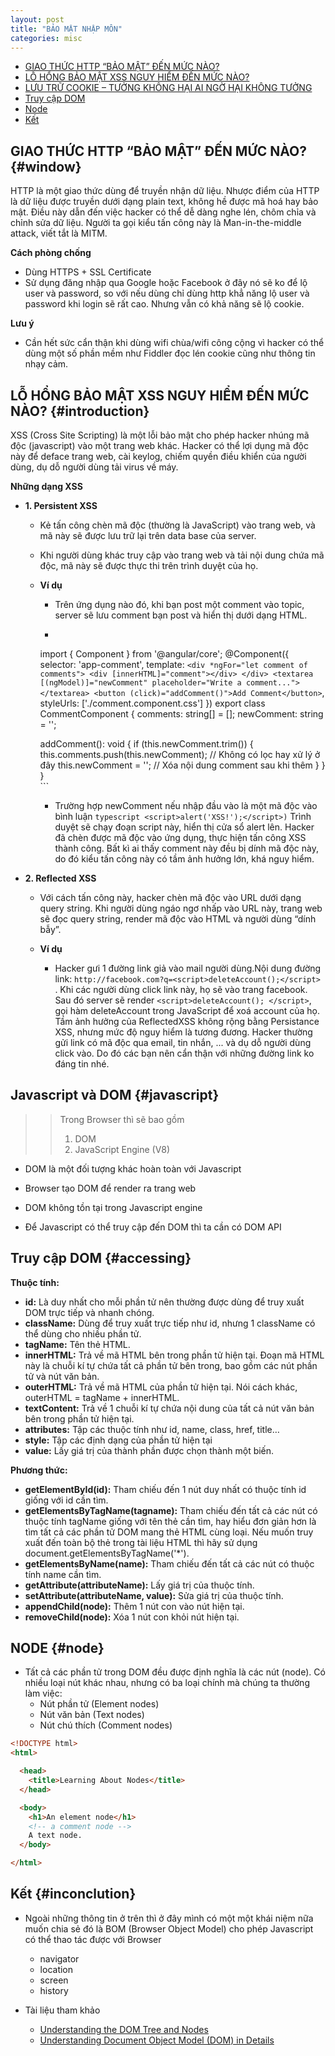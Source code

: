 ```yaml
---
layout: post
title: "BẢO MẬT NHẬP MÔN"
categories: misc
---
```


* [GIAO THỨC HTTP “BẢO MẬT” ĐẾN MỨC NÀO?](#window)
* [LỖ HỔNG BẢO MẬT XSS NGUY HIỂM ĐẾN MỨC NÀO?](#introduction)
* [LƯU TRỮ COOKIE – TƯỞNG KHÔNG HẠI AI NGỜ HẠI KHÔNG TƯỞNG](#javascript)
* [Truy cập DOM](#accessing)
* [Node](#node)
* [Kết](#inconclution)

## GIAO THỨC HTTP “BẢO MẬT” ĐẾN MỨC NÀO? {#window}
HTTP là một giao thức dùng để truyền nhận dữ liệu. Nhược điểm của HTTP là dữ liệu được truyền dưới dạng plain text, không hề được mã hoá hay bảo mật. Điều này dẫn đến việc hacker có thể dễ dàng nghe lén, chôm chỉa và chỉnh sửa dữ liệu. Người ta gọi kiểu tấn công này là Man-in-the-middle attack, viết tắt là MITM.

**Cách phòng chống**
- Dùng HTTPS + SSL Certificate
- Sử dụng đăng nhập qua Google hoặc Facebook ở đây nó sẽ ko để lộ user và password, so với nếu dùng chỉ dùng http khẳ năng lộ user và password khi login sẽ rất cao. Nhưng vẫn có khả năng sẽ lộ cookie.

**Lưu ý**
- Cần hết sức cẩn thận khi dùng wifi chùa/wifi công cộng vì hacker có thể dùng một số phần mềm như Fiddler đọc lén cookie cũng như thông tin nhạy cảm.


## LỖ HỔNG BẢO MẬT XSS NGUY HIỂM ĐẾN MỨC NÀO? {#introduction}

XSS (Cross Site Scripting) là một lỗi bảo mật cho phép hacker nhúng mã độc (javascript) vào
một trang web khác. Hacker có thể lợi dụng mã độc này để deface trang web, cài keylog,
chiếm quyền điều khiển của người dùng, dụ dỗ người dùng tải virus về máy.

**Những dạng XSS**
- **1. Persistent XSS**
     -  Kẻ tấn công chèn mã độc (thường là JavaScript) vào trang web, và mã này sẽ được lưu trữ lại trên data base của server.
     - Khi người dùng khác truy cập vào trang web và tải nội dung chứa mã độc, mã này sẽ được thực thi trên trình duyệt của họ.

     - **Ví dụ**
        - Trên ứng dụng nào đó, khi bạn post một comment vào topic, server sẽ lưu comment bạn post
        và hiển thị dưới dạng HTML.
        - ```typescript
        import { Component } from '@angular/core';
        @Component({
          selector: 'app-comment',
          template: `
            <div *ngFor="let comment of comments">
              <div [innerHTML]="comment"></div>
            </div>
            <textarea [(ngModel)]="newComment" placeholder="Write a comment..."></textarea>
            <button (click)="addComment()">Add Comment</button>
          `,
          styleUrls: ['./comment.component.css']
        })
        export class CommentComponent {
          comments: string[] = [];
          newComment: string = '';

          addComment(): void {
            if (this.newComment.trim()) {
              this.comments.push(this.newComment); // Không có lọc hay xử lý ở đây
              this.newComment = ''; // Xóa nội dung comment sau khi thêm
            }
          }
        }    
      ```
        - Trường hợp newComment nếu nhập đầu vào là một mã độc vào bình luận 
        ```typescript <script>alert('XSS!');</script>)``` Trình duyệt sẽ chạy đoạn script này, hiển thị cửa sổ alert lên. Hacker đã chèn được mã độc vào ứng dụng, thực hiện tấn công XSS thành công. Bất kì ai thấy comment này đều bị dính mã độc này, do đó kiểu tấn công này có tầm ảnh hưởng lớn, khá nguy hiểm.

- **2. Reflected XSS**
    - Với cách tấn công này, hacker chèn mã độc vào URL dưới dạng query string. Khi người dùng
      ngáo ngơ nhấp vào URL này, trang web sẽ đọc query string, render mã độc vào HTML và người
      dùng “dính bẫy”.

    - **Ví dụ**  
      - Hacker gưi 1 đường link giả vào mail người dùng.Nội dung đường link: ```http://facebook.com?q=<script>deleteAccount();</script> ```. Khi các 
      người dùng click link này, họ sẽ vào trang facebook. Sau đó server sẽ render ```<script>deleteAccount();
        </script>```, gọi hàm deleteAccount trong JavaScript để xoá account của họ.
        Tầm ảnh hưởng của ReflectedXSS không rộng bằng Persistance XSS, nhưng mức độ nguy hiểm
        là tương đương. Hacker thường gửi link có mã độc qua email, tin nhắn, ... và dụ dỗ người
        dùng click vào. Do đó các bạn nên cẩn thận với những đường link ko đáng tin nhé.

## Javascript và DOM {#javascript}
 >> Trong Browser thì sẽ bao gồm
 >> 1. DOM
 >> 2. JavaScript Engine (V8)

- DOM là một đối tượng khác hoàn toàn với Javascript

- Browser tạo DOM để render ra trang web

- DOM không tồn tại trong Javascript engine 

- Để Javascript có thể truy cập đến DOM thì ta cần có DOM API 

## Truy cập DOM {#accessing}
**Thuộc tính:** 
- **id:**
  Là duy nhất cho mỗi phần tử nên thường được dùng để truy xuất DOM trực tiếp và nhanh chóng.
- **className:** 
  Dùng để truy xuất trực tiếp như id, nhưng 1 className có thể dùng cho nhiều phần tử.
- **tagName:** 
  Tên thẻ HTML.
- **innerHTML:** 
  Trả về mã HTML bên trong phần tử hiện tại. Đoạn mã HTML này là chuỗi kí tự chứa tất cả phần tử bên trong, bao gồm các nút phần tử và nút văn bản.
- **outerHTML:** 
  Trả về mã HTML của phần tử hiện tại. Nói cách khác, outerHTML = tagName + innerHTML.
- **textContent:** 
  Trả về 1 chuỗi kí tự chứa nội dung của tất cả nút văn bản bên trong phần tử hiện tại.
- **attributes:** 
  Tập các thuộc tính như id, name, class, href, title…
- **style:** 
  Tập các định dạng của phần tử hiện tại
- **value:** 
  Lấy giá trị của thành phần được chọn thành một biến.

**Phương thức:**
- **getElementById(id):** 
  Tham chiếu đến 1 nút duy nhất có thuộc tính id giống với id cần tìm.
- **getElementsByTagName(tagname):** 
  Tham chiếu đến tất cả các nút có thuộc tính tagName giống với tên thẻ cần tìm, hay hiểu đơn giản hơn là tìm tất cả các phần tử DOM mang thẻ HTML cùng loại. Nếu muốn truy xuất đến toàn bộ thẻ trong tài liệu HTML thì hãy sử dụng document.getElementsByTagName('*').
- **getElementsByName(name):** 
  Tham chiếu đến tất cả các nút có thuộc tính name cần tìm.
- **getAttribute(attributeName):** 
  Lấy giá trị của thuộc tính.
- **setAttribute(attributeName, value):** 
  Sửa giá trị của thuộc tính.
- **appendChild(node):** 
  Thêm 1 nút con vào nút hiện tại.
- **removeChild(node):** 
  Xóa 1 nút con khỏi nút hiện tại.

## NODE {#node}
- Tất cả các phần tử trong DOM đều được định nghĩa là các nút (node). Có nhiều loại nút khác nhau, nhưng có ba loại chính mà chúng ta thường làm việc:
    - Nút phần tử (Element nodes)
    - Nút văn bản (Text nodes)
    - Nút chú thích (Comment nodes)

```html
<!DOCTYPE html>
<html>

  <head>
    <title>Learning About Nodes</title>
  </head>

  <body>
    <h1>An element node</h1>
    <!-- a comment node -->
    A text node.
  </body>

</html> 
```

## Kết {#inconclution}
- Ngoài những thông tin ở trên thì ở đây mình có một một khái niệm nữa muốn chia sẻ đó là BOM (Browser Object Model) cho phép Javascript có thể thao tác được với Browser 
  - navigator 
  - location
  - screen 
  - history 

- Tài liệu tham khảo 
  - [Understanding the DOM Tree and Nodes](https://www.digitalocean.com/community/tutorials/understanding-the-dom-tree-and-nodes)
  - [Understanding Document Object Model (DOM) in Details](https://www.hongkiat.com/blog/understanding-document-object-model/#google_vignette)

